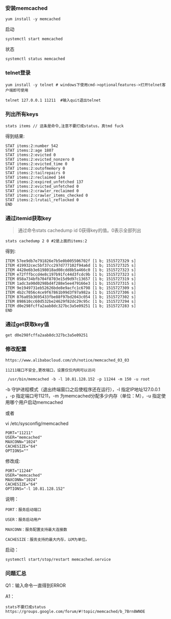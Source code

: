 ### 安装memcached

	yum install -y memcached

启动

	systemctl start memcached

状态

	systemctl status memcached



### telnet登录

	yum install -y telnet # windows下使用cmd->optionalfeatures->打开telnet客户端即可使用

	telnet 127.0.0.1 11211  #输入quit退出telnet

### 列出所有keys

	stats items // 这条是命令,注意不要打成status，真tmd fuck

得到结果:

	STAT items:2:number 542
	STAT items:2:age 1807
	STAT items:2:evicted 0
	STAT items:2:evicted_nonzero 0
	STAT items:2:evicted_time 0
	STAT items:2:outofmemory 0
	STAT items:2:tailrepairs 0
	STAT items:2:reclaimed 144
	STAT items:2:expired_unfetched 137
	STAT items:2:evicted_unfetched 0
	STAT items:2:crawler_reclaimed 0
	STAT items:2:crawler_items_checked 0
	STAT items:2:lrutail_reflocked 0
	END


### 通过itemid获取key
>通过命令stats cachedump id 0获得key的值。0表示全部列出

	stats cachedump 2 0 #2是上面的items:2

得到:

	ITEM 57ee9db7e791826e7b5e0b005506702f [1 b; 1515727329 s]
	ITEM 419932cec5bf37cc297d777102f94a6d [1 b; 1515727325 s]
	ITEM 4420e6b3e6198018ad08cdd8b5a466c0 [1 b; 1515727323 s]
	ITEM e72fffbccd4e8c197b91fc44d3fcdc9b [1 b; 1515727323 s]
	ITEM 058a734bfb704f8703e15d9d97c13657 [1 b; 1515727319 s]
	ITEM 1adc3a90d0298bd4f288e5ee479166e3 [1 b; 1515727315 s]
	ITEM 9e1949731eb52626bde8e9acfc1c6798 [1 b; 1515727309 s]
	ITEM 4b2c7056c4ce9f67861b99d3f97a982a [1 b; 1515727306 s]
	ITEM 876a05b3695433fbe88f97bd2043c054 [1 b; 1515727302 s]
	ITEM 898610cc60d532be24629f82dc29c95c [1 b; 1515727294 s]
	ITEM d0e298fcffa2aab8dc327bc3a5e09251 [1 b; 1515727283 s]
	END

### 通过get获取key值

	get d0e298fcffa2aab8dc327bc3a5e09251



### 修改配置

	https://www.alibabacloud.com/zh/notice/memcached_03_03

    11211端口不安全,更改端口，设置仅仅内网可以访问

	 /usr/bin/memcached -b -l 10.81.128.152 -p 11244 -m 150 -u root

-b 守护进程模式（退出终端窗口之后使程序还在运行），-l 指定IP地址127.0.0.1 ，-p 指定端口号11211，-m 为memcached分配多少内存（单位：M），-u 指定使用哪个用户启动memcached


或者

vi /etc/sysconfig/memcached

	PORT="11211"
	USER="memcached"
	MAXCONN="1024"
	CACHESIZE="64"
	OPTIONS=""

修改成:
	
	PORT="11244"
	USER="memcached"
	MAXCONN="1024"
	CACHESIZE="64"
	OPTIONS="-l 10.81.128.152"

说明：
	
	PORT：服务启动端口

	USER：服务启动用户
	
	MAXCONN：服务配置支持最大连接数
	
	CACHESIZE：服务支持的最大内存，以M为单位。


启动：

	systemctl start/stop/restart memcached.service

	


### 问题汇总

Q1：输入命令一直得到ERROR

A1：

	stats不要打成status
	https://groups.google.com/forum/#!topic/memcached/b_7Brn8WNOE